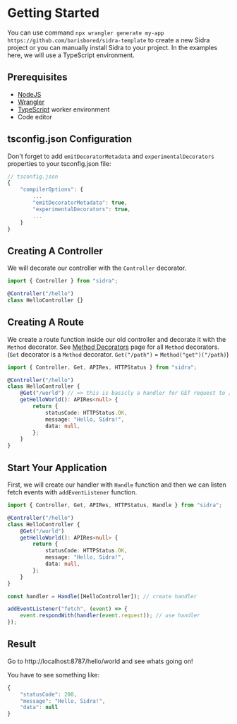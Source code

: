 # Getting Started

You can use command `npx wrangler generate my-app https://github.com/barisbored/sidra-template` to create a new Sidra project or you can manually install Sidra to your project. In the examples here, we will use a TypeScript environment.

## Prerequisites

-   [NodeJS](https://nodejs.org/)
-   [Wrangler](https://developers.cloudflare.com/workers/#installing-the-workers-cli)
-   [TypeScript](https://www.typescriptlang.org/) worker environment
-   Code editor

## tsconfig.json Configuration

Don't forget to add `emitDecoratorMetadata` and `experimentalDecorators` properties to your tsconfig.json file:

```javascript
// tsconfig.json
{
    "compilerOptions": {
        ...
        "emitDecoratorMetadata": true,
		"experimentalDecorators": true,
        ...
    }
}
```

## Creating A Controller

We will decorate our controller with the `Controller` decorator.

```typescript
import { Controller } from "sidra";

@Controller("/hello")
class HelloController {}
```

## Creating A Route

We create a route function inside our old controller and decorate it with the `Method` decorator. See [Method Decorators](pages/method-decorators.md) page for all `Method` decorators. (`Get` decorator is a `Method` decorator. `Get("/path")` = `Method("get")("/path)`)

```typescript
import { Controller, Get, APIRes, HTTPStatus } from "sidra";

@Controller("/hello")
class HelloController {
	@Get("/world") // => this is basicly a handler for GET request to /hello/world
	getHelloWorld(): APIRes<null> {
		return {
			statusCode: HTTPStatus.OK,
			message: "Hello, Sidra!",
			data: null,
		};
	}
}
```

## Start Your Application

First, we will create our handler with `Handle` function and then we can listen fetch events with `addEventListener` function.

```typescript
import { Controller, Get, APIRes, HTTPStatus, Handle } from "sidra";

@Controller("/hello")
class HelloController {
	@Get("/world")
	getHelloWorld(): APIRes<null> {
		return {
			statusCode: HTTPStatus.OK,
			message: "Hello, Sidra!",
			data: null,
		};
	}
}

const handler = Handle([HelloController]); // create handler

addEventListener("fetch", (event) => {
	event.respondWith(handler(event.request)); // use handler
});
```

## Result

Go to http://localhost:8787/hello/world and see whats going on!

You have to see something like:

```javascript
{
    "statusCode": 200,
    "message": "Hello, Sidra!",
    "data": null
}
```
